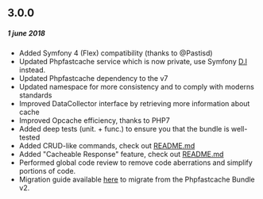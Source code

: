 ## 3.0.0
##### 1 june 2018

- Added Symfony 4 (Flex) compatibility (thanks to @Pastisd)
- Updated Phpfastcache service which is now private, use Symfony [D.I](https://symfony.com/doc/current/components/dependency_injection.html) instead.
- Updated Phpfastcache dependency to the v7
- Updated namespace for more consistency and to comply with moderns standards
- Improved DataCollector interface by retrieving more information about cache
- Improved Opcache efficiency, thanks to PHP7
- Added deep tests (unit. + func.) to ensure you that the bundle is well-tested
- Added CRUD-like commands, check out [README.md](./README.md#computer-cli-command-interactions)
- Added "Cacheable Response" feature, check out [README.md](./README.md#bulb-introducing-cacheable-responses-v3-only)
- Performed global code review to remove code aberrations and simplify portions of code.
- Migration guide available [here](./src/Resources/Docs/migration/MigratingFromV2ToV3.md) to migrate from the Phpfastcache Bundle v2.

